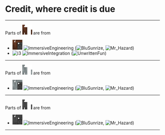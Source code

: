 # Credit, where credit is due
---

Parts of ![i1](/src/main/resources/assets/immersiveposts/textures/blocks/posts/post_wood.png) are from
- ![i2](https://raw.githubusercontent.com/BluSunrize/ImmersiveEngineering/master/src/main/resources/assets/immersiveengineering/textures/blocks/wooden_device_post.png) 
![ImmersiveEngineering](https://github.com/BluSunrize/ImmersiveEngineering) (![BluSunrize](https://github.com/BluSunrize), ![Mr_Hazard](https://minecraft.curseforge.com/members/Mr_Hazard))
- ![i3](https://raw.githubusercontent.com/UnwrittenFun/ImmersiveIntegration/0.6.x/src/main/resources/assets/immersiveintegration/textures/blocks/extendablePost.png) ![ImmersiveIntegration](https://github.com/UnwrittenFun/ImmersiveIntegration) (![UnwrittenFun](https://github.com/UnwrittenFun))

---

Parts of ![i4](/src/main/resources/assets/immersiveposts/textures/blocks/posts/post_aluminium.png) are from

- ![i5](https://raw.githubusercontent.com/BluSunrize/ImmersiveEngineering/master/src/main/resources/assets/immersiveengineering/textures/blocks/metal_decoration2_aluminum_post.png) 
![ImmersiveEngineering](https://github.com/BluSunrize/ImmersiveEngineering) (![BluSunrize](https://github.com/BluSunrize), ![Mr_Hazard](https://minecraft.curseforge.com/members/Mr_Hazard))

---

Parts of ![i6](/src/main/resources/assets/immersiveposts/textures/blocks/posts/post_steel.png) are from

- ![i7](https://raw.githubusercontent.com/BluSunrize/ImmersiveEngineering/master/src/main/resources/assets/immersiveengineering/textures/blocks/metal_decoration2_steel_post.png) 
![ImmersiveEngineering](https://github.com/BluSunrize/ImmersiveEngineering) (![BluSunrize](https://github.com/BluSunrize), ![Mr_Hazard](https://minecraft.curseforge.com/members/Mr_Hazard))

---